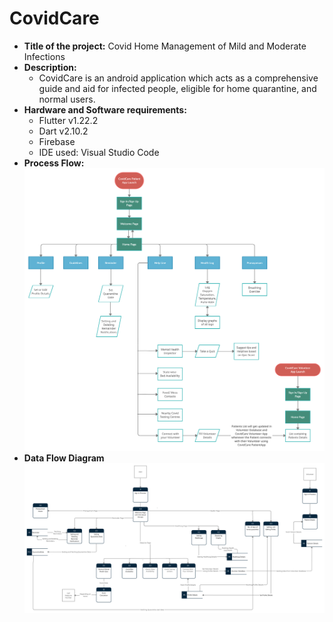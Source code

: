 # CovidCare
  - **Title of the project:** 
 Covid Home Management of Mild and Moderate Infections
 - **Description:** 
	- CovidCare is an android application which acts as a comprehensive guide and aid for infected people, eligible for home quarantine, and normal  users.
 - **Hardware and Software requirements:**
	- Flutter v1.22.2
	- Dart v2.10.2
	- Firebase
	- IDE used: Visual Studio Code
- **Process Flow:**
![](CovidCare_Process_Flow.png)
- **Data Flow Diagram**
![](DFD_CovidCare.png)
